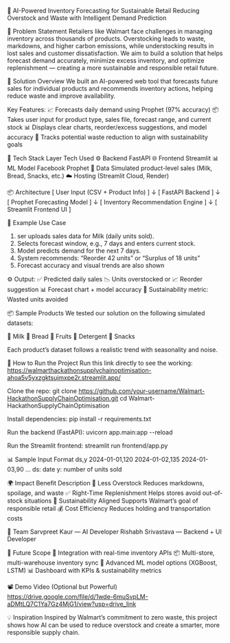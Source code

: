 🛒 AI-Powered Inventory Forecasting for Sustainable Retail
Reducing Overstock and Waste with Intelligent Demand Prediction

📌 Problem Statement
Retailers like Walmart face challenges in managing inventory across thousands of products. Overstocking leads to waste, markdowns, and higher carbon emissions, while understocking results in lost sales and customer dissatisfaction.
We aim to build a solution that helps forecast demand accurately, minimize excess inventory, and optimize replenishment — creating a more sustainable and responsible retail future.

🎯 Solution Overview
We built an AI-powered web tool that forecasts future sales for individual products and recommends inventory actions, helping reduce waste and improve availability.

Key Features:
📈 Forecasts daily demand using Prophet (97% accuracy)
📦 Takes user input for product type, sales file, forecast range, and current stock
📊 Displays clear charts, reorder/excess suggestions, and model accuracy
🌱 Tracks potential waste reduction to align with sustainability goals

🧠 Tech Stack
Layer	Tech Used
⚙️ Backend	FastAPI
🌐 Frontend	Streamlit
📊 ML Model	Facebook Prophet
📁 Data	Simulated product-level sales (Milk, Bread, Snacks, etc.)
☁️ Hosting	(Streamlit Cloud, Render)

📦 Architecture
[ User Input (CSV + Product Info) ]
              ↓
     [ FastAPI Backend ]
              ↓
   [ Prophet Forecasting Model ]
              ↓
[ Inventory Recommendation Engine ]
              ↓
     [ Streamlit Frontend UI ]

     
🧠 Example Use Case
1. ser uploads sales data for Milk (daily units sold).
2. Selects forecast window, e.g., 7 days and enters current stock.
3. Model predicts demand for the next 7 days.
4. System recommends:
    “Reorder 42 units” or
    “Surplus of 18 units”
5. Forecast accuracy and visual trends are also shown

⚙️ Output:
✅ Predicted daily sales
📉 Units overstocked or 📈 Reorder suggestion
📊 Forecast chart + model accuracy
🎯 Sustainability metric: Wasted units avoided

📦 Sample Products
We tested our solution on the following simulated datasets:

🥛 Milk
🍞 Bread
🍎 Fruits
🧼 Detergent
🍪 Snacks

Each product’s dataset follows a realistic trend with seasonality and noise.

🚀 How to Run the Project
Run this link directly to see the working:
https://walmarthackathonsupplychainoptimisation-ahoa5v5yxzgktsujmxpe2r.streamlit.app/

Clone the repo:
git clone https://github.com/your-username/Walmart-HackathonSupplyChainOptimisation.git
cd Walmart-HackathonSupplyChainOptimisation

Install dependencies:
pip install -r requirements.txt

Run the backend (FastAPI):
uvicorn app.main:app --reload

Run the Streamlit frontend:
streamlit run frontend/app.py

📊 Sample Input Format
ds,y
2024-01-01,120
2024-01-02,135
2024-01-03,90
...
ds: date
y: number of units sold

🌍 Impact
Benefit	Description
🎯 Less Overstock	Reduces markdowns, spoilage, and waste
✅ Right-Time Replenishment	Helps stores avoid out-of-stock situations
🌱 Sustainability Aligned	Supports Walmart’s goal of responsible retail
💰 Cost Efficiency	Reduces holding and transportation costs

👥 Team
Sarvpreet Kaur — AI Developer
Rishabh Srivastava — Backend + UI Developer

🏁 Future Scope
🔄 Integration with real-time inventory APIs
📦 Multi-store, multi-warehouse inventory sync
🤖 Advanced ML model options (XGBoost, LSTM)
📊 Dashboard with KPIs & sustainability metrics

📽️ Demo Video (Optional but Powerful)
https://drive.google.com/file/d/1wde-6muSvpLM-aDMtLQ7C1Ya7Gz4MjG1/view?usp=drive_link

💡 Inspiration
Inspired by Walmart’s commitment to zero waste, this project shows how AI can be used to reduce overstock and create a smarter, more responsible supply chain.

